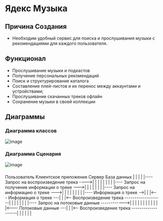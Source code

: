 # Ядекс Музыка
## Причина Создания
- Необходим удобный сервис для поиска и прослушивания музыки с рекомендациями для каждого пользователя.
## Функционал
- Прослушивание музыки и подкастов
- Получение персональных рекомендаций
- Поиск и структурирование каталога
- Составление плей-листов и их перенос между аккаунтами и устройствами;
- Прослушивание скачанных треков офлайн
- Сохранение музыки в своей коллекции
## Диаграммы
### Диаграмма классов
![image](https://github.com/user-attachments/assets/7fd62272-9760-407b-8631-f983a922227e)


### Диаграмма Сценария
![image](https://github.com/user-attachments/assets/fa098c90-64b4-42c5-b5ee-c7c24856c15c)

###
Пользователь       Клиентское приложение        Сервер               База данных
     |                        |                     |                       |
     |---- Запрос на воспроизведение трека ---->|                     |                       |
     |                        |                     |                       |
     |                        |---- Запрос на получение информации о треке --->| 
     |                        |                     |                       |
     |                        |                     |---- Запрос на информацию о треке --->| 
     |                        |                     |                       |
     |                        |                     |                       |---- Информация о треке -->|
     |                        |<--- Информация о треке ---|                       |
     |<-- Воспроизведение трека -------------------|                       |
     |                        |                     |                       |
     |                        |---- Запрос на потоковые данные ------------>|                       |
     |                        |                     |                       |
     |                        |                     |                       |
     |                        |<--- Потоковые данные ---|                       |
     |<-- Воспроизведение трека -------------------|                       |
     |                        |                     |                       |

